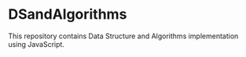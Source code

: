 DSandAlgorithms
===============

This repository contains Data Structure and Algorithms implementation using JavaScript.
